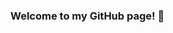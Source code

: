 ### Welcome to my GitHub page! 👋

<!--Elizabeth Kilroy
**ekilroy2027/ekilroy2027** is a ✨ _special_ ✨ repository because its `README.md` (this file) appears on your GitHub profile.

##Here are some ideas to get you started:

##- 🔭 I’m currently working on a Shutterstock Contributor page
##- 🌱 I am currently learning how to design for the internet and social media devices.
- 👯 I’m looking to collaborate on ...
- 🤔 I’m looking for help with ...
##- 💬 Ask me about ...Hi! I'm Elizabeth, but you can call me Liz. I'm originally from Boston, MA, but now I live in Atlanta. I'm majoring in Graphics Information Technology at ASU. I've been working in the printing field for several years, and now I'm determined to learn web and social media design to expand my skills as a graphic designer. 
##- 📫 How to reach me: ekilroy@asu.edu
- ⚡ Fun fact: ...

-->
